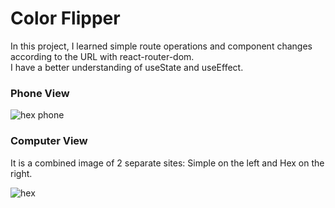 # Color Flipper

In this project, I learned simple route operations and component changes according to the URL with react-router-dom. <br>
I have a better understanding of useState and useEffect.

### Phone View 
![hex phone](https://github.com/MetinKb/react-color-flipper/assets/114526516/81dc6591-2bb5-45cc-9ca8-d84cdb910efd)

### Computer View
It is a combined image of 2 separate sites: Simple on the left and Hex on the right.

![hex](https://github.com/MetinKb/react-color-flipper/assets/114526516/0b512f5d-46ba-4192-a32f-082541550550)

